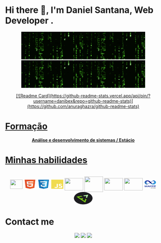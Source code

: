 # Hi there 👋, I'm Daniel Santana, Web Developer .

<p align="center">
<a href="https://github.com/danibex">
<img width="200" src="src/assests/to_readme/giphy (2).gif"><img width="200" src="src/assests/to_readme/giphy (2).gif"><img width="200" src="src/assests/to_readme/giphy (2).gif"><img width="200" src="src/assests/to_readme/giphy (2).gif">
</p>

<p align="center">
[![Readme Card](https://github-readme-stats.vercel.app/api/pin/?username=danibex&repo=github-readme-stats)](https://github.com/anuraghazra/github-readme-stats)
</p>

 
# Formação
 
<p align="center"><b>Análise e desenvolvimento de sistemas / Estácio</b></p> 

# Minhas habilidades
<div align="center"><br>
   <a href="https://docs.kernel.org/" target="_blank"><img height="30" align="center" width="40" src="https://cdn.jsdelivr.net/gh/devicons/devicon/icons/linux/linux-original.svg" /></a>
   <a href="https://www.w3c.br/pub/Cursos/CursoHTML5/html5-web.pdf" target="_blank"><img height="30" align="center" width="40" src="https://raw.githubusercontent.com/devicons/devicon/master/icons/html5/html5-original.svg"></a>
   <a href="https://www.w3c.br/pub/Cursos/CursoCSS3/css-web.pdf" target="_blank"><img height="30" align="center" width="40" src="https://raw.githubusercontent.com/devicons/devicon/master/icons/css3/css3-original.svg"></a>
   <a href="https://developer.mozilla.org/pt-BR/docs/Web/JavaScript" target="_blank"><img height="30" align="center" width="40" src="https://raw.githubusercontent.com/devicons/devicon/master/icons/javascript/javascript-plain.svg"></a>
   <a href="https://nodejs.org/pt-br/docs/" target="_blank"><img height="40" align="center" width="60" src="https://encrypted-tbn0.gstatic.com/images?q=tbn:ANd9GcS8I7_P5EqjjIv0QJPmYMhOyT9cRneog_q9Apw7wUDj&s"></a>
   <a href="https://dev.mysql.com/doc/" target="_blank"><img height="50" align="center" width="60" src="https://cdn.jsdelivr.net/gh/devicons/devicon/icons/mysql/mysql-original-wordmark.svg" /></a>
   <a href="https://git-scm.com/docs/git/pt_BR" target="_blank"><img height="40" align="center" width="60" src="https://img.icons8.com/color/344/git.png"></a>
   <a href="https://docs.github.com/pt" target="_blank"><img height="40" align="center" width="60" src="https://img.icons8.com/ios-filled/344/github.png"></a>
   <a href="https://manual.softwell.com.br/#/" target="_blank"><img height="30" align="center" width="40" src="https://raw.githubusercontent.com/danibex/danibex/main/img/imagem-site-tecnologias-300x257.png"></a>
   <a href="https://docs.emmet.io/" target="_blank"><img height="40" align="center" width="60" src="img/logo.svg"></a>
</div>


# Contact me

<p align="center">
    <a href = "mailto:danielivam96@gmail.com"><img src="https://img.icons8.com/external-kiranshastry-lineal-color-kiranshastry/64/000000/external-email-advertising-kiranshastry-lineal-color-kiranshastry-7.png"/></a>
   <a href="https://www.linkedin.com/in/daniel-santana-dev/" target="_blank"><img src="https://img.icons8.com/color/48/000000/linkedin-circled--v5.png"/></a>
 <a href="https://api.whatsapp.com/send?phone=5571986384879&text=Vim%20pelo%20git." target="_blank"><img src="https://img.icons8.com/color/48/000000/whatsapp--v6.png"/></a>
</p>
 
